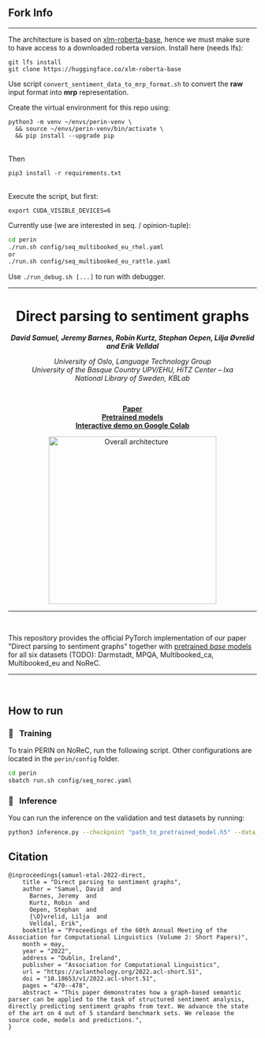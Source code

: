 ## Fork Info
-----

The architecture is based on [xlm-roberta-base](https://huggingface.co/xlm-roberta-base), hence we must make sure to have access to a downloaded roberta version. Install here (needs lfs): <br>

```
git lfs install
git clone https://huggingface.co/xlm-roberta-base
```

Use script `convert_sentiment_data_to_mrp_format.sh` to convert the **raw** input format into **mrp** representation.

Create the virtual environment for this repo using:<br>

```
python3 -m venv ~/envs/perin-venv \
  && source ~/envs/perin-venv/bin/activate \
  && pip install --upgrade pip
```
<br>
Then <br>

```
pip3 install -r requirements.txt
```

<br>
Execute the script, but first: 

`export CUDA_VISIBLE_DEVICES=6`

Currently use (we are interested in seq. / opinion-tuple):
```sh
cd perin
./run.sh config/seq_multibooked_eu_rhel.yaml
or
./run.sh config/seq_multibooked_eu_rattle.yaml
```

Use `./run_debug.sh [...]` to run with debugger.

----

<h1 align="center"><b>Direct parsing to sentiment graphs</b></h1>

<p align="center">
  <i><b>David Samuel, Jeremy Barnes, Robin Kurtz, Stephan Oepen, Lilja Øvrelid and Erik Velldal</b></i>
</p>

<p align="center">
  <i>
    University of Oslo, Language Technology Group<br>
    University of the Basque Country UPV/EHU, HiTZ Center – Ixa<br>
    National Library of Sweden, KBLab
  </i>
</p>
<br>

<p align="center">
  <a href="https://arxiv.org/abs/2203.13209"><b>Paper</b></a><br>
  <a href="TODO"><b>Pretrained models</b></a><br>
  <a href="TODO"><b>Interactive demo on Google Colab</b></a>
</p>

<p align="center">
  <img src="img/architecture_inference.png" alt="Overall architecture" width="340"/>  
</p>

_______

<br>

This repository provides the official PyTorch implementation of our paper "Direct parsing to sentiment graphs" together with [pretrained *base* models](https://drive.google.com/drive/folders/11ozu_uo9z3wJwKl1Ei2C3aBNUvb66E-2?usp=sharing) for all six datasets (TODO): Darmstadt, MPQA, Multibooked_ca, Multibooked_eu and NoReC.

_______

<br>

## How to run

### :feet: &nbsp; Training

To train PERIN on NoReC, run the following script. Other configurations are located in the `perin/config` folder.
```sh
cd perin
sbatch run.sh config/seq_norec.yaml
```

### :feet: &nbsp; Inference

You can run the inference on the validation and test datasets by running:
```sh
python3 inference.py --checkpoint "path_to_pretrained_model.h5" --data_directory ${data_dir}
```

## Citation

```
@inproceedings{samuel-etal-2022-direct,
    title = "Direct parsing to sentiment graphs",
    author = "Samuel, David  and
      Barnes, Jeremy  and
      Kurtz, Robin  and
      Oepen, Stephan  and
      {\O}vrelid, Lilja  and
      Velldal, Erik",
    booktitle = "Proceedings of the 60th Annual Meeting of the Association for Computational Linguistics (Volume 2: Short Papers)",
    month = may,
    year = "2022",
    address = "Dublin, Ireland",
    publisher = "Association for Computational Linguistics",
    url = "https://aclanthology.org/2022.acl-short.51",
    doi = "10.18653/v1/2022.acl-short.51",
    pages = "470--478",
    abstract = "This paper demonstrates how a graph-based semantic parser can be applied to the task of structured sentiment analysis, directly predicting sentiment graphs from text. We advance the state of the art on 4 out of 5 standard benchmark sets. We release the source code, models and predictions.",
}
```

